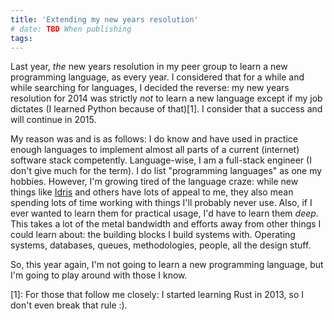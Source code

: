 ```yaml
---
title: 'Extending my new years resolution'
# date: TBD When publishing
tags:
---
```


Last year, _the_ new years resolution in my peer group to learn a new programming language, as every year. I considered that for a while and while searching for languages, I decided the reverse: my new years resolution for 2014 was strictly _not_ to learn a new language except if my job dictates (I learned Python because of that)[1]. I consider that a success and will continue in 2015.

My reason was and is as follows: I do know and have used in practice enough languages to implement almost all parts of a current (internet) software stack competently. Language-wise, I am a full-stack engineer (I don't give much for the term). I do list "programming languages" as one my hobbies. However, I'm growing tired of the language craze: while new things like [Idris](http://www.idris-lang.org/) and others have lots of appeal to me, they also mean spending lots of time working with things I'll probably never use. Also, if I ever wanted to learn them for practical usage, I'd have to learn them _deep_. This takes a lot of the metal bandwidth and efforts away from other things I could learn about: the building blocks I build systems with. Operating systems, databases, queues, methodologies, people, all the design stuff.

So, this year again, I'm not going to learn a new programming language, but I'm going to play around with those I know.

[1]: For those that follow me closely: I started learning Rust in 2013, so I don't even break that rule :).